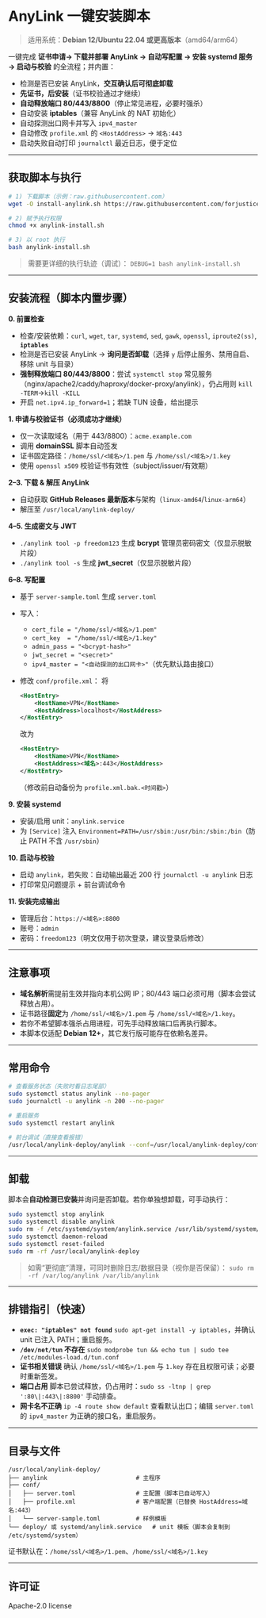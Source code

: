 # AnyLink 一键安装脚本

> 适用系统：**Debian 12/Ubuntu 22.04 或更高版本**（amd64/arm64）

一键完成 **证书申请→ 下载并部署 AnyLink → 自动写配置 → 安装 systemd 服务 → 启动与校验** 的全流程；并内置：

* 检测是否已安装 AnyLink，**交互确认后可彻底卸载**
* **先证书，后安装**（证书校验通过才继续）
* **自动释放端口 80/443/8800**（停止常见进程，必要时强杀）
* 自动安装 **iptables**（兼容 AnyLink 的 NAT 初始化）
* 自动探测出口网卡并写入 `ipv4_master`
* 自动修改 `profile.xml` 的 `<HostAddress>` → `域名:443`
* 启动失败自动打印 `journalctl` 最近日志，便于定位

---

## 获取脚本与执行

```bash
# 1) 下载脚本（示例：raw.githubusercontent.com）
wget -O install-anylink.sh https://raw.githubusercontent.com/forjustice/anylink-install/main/anylink-install.sh

# 2) 赋予执行权限
chmod +x anylink-install.sh

# 3) 以 root 执行
bash anylink-install.sh
```

> 需要更详细的执行轨迹（调试）：
> `DEBUG=1 bash anylink-install.sh`

---

## 安装流程（脚本内置步骤）

**0. 前置检查**

* 检查/安装依赖：`curl`, `wget`, `tar`, `systemd`, `sed`, `gawk`, `openssl`, `iproute2(ss)`, **`iptables`**
* 检测是否已安装 AnyLink → **询问是否卸载**（选择 `y` 后停止服务、禁用自启、移除 unit 与目录）
* **强制释放端口 80/443/8800**：尝试 `systemctl stop` 常见服务（nginx/apache2/caddy/haproxy/docker-proxy/anylink），仍占用则 `kill -TERM`→`kill -KILL`
* 开启 `net.ipv4.ip_forward=1`；若缺 TUN 设备，给出提示

**1. 申请与校验证书（必须成功才继续）**

* 仅一次读取域名（用于 443/8800）：`acme.example.com`
* 调用 **domainSSL** 脚本自动签发
* 证书固定路径：`/home/ssl/<域名>/1.pem` 与 `/home/ssl/<域名>/1.key`
* 使用 `openssl x509` 校验证书有效性（subject/issuer/有效期）

**2–3. 下载 & 解压 AnyLink**

* 自动获取 **GitHub Releases 最新版本**与架构（`linux-amd64`/`linux-arm64`）
* 解压至 `/usr/local/anylink-deploy/`

**4–5. 生成密文与 JWT**

* `./anylink tool -p freedom123` 生成 **bcrypt** 管理员密码密文（仅显示脱敏片段）
* `./anylink tool -s` 生成 **jwt\_secret**（仅显示脱敏片段）

**6–8. 写配置**

* 基于 `server-sample.toml` 生成 `server.toml`
* 写入：

  * `cert_file = "/home/ssl/<域名>/1.pem"`
  * `cert_key  = "/home/ssl/<域名>/1.key"`
  * `admin_pass = "<bcrypt-hash>"`
  * `jwt_secret = "<secret>"`
  * `ipv4_master = "<自动探测的出口网卡>"`（优先默认路由接口）
* 修改 `conf/profile.xml`：
  将

  ```xml
  <HostEntry>
      <HostName>VPN</HostName>
      <HostAddress>localhost</HostAddress>
  </HostEntry>
  ```

  改为

  ```xml
  <HostEntry>
      <HostName>VPN</HostName>
      <HostAddress><域名>:443</HostAddress>
  </HostEntry>
  ```

  （修改前自动备份为 `profile.xml.bak.<时间戳>`）

**9. 安装 systemd**

* 安装/启用 unit：`anylink.service`
* 为 `[Service]` 注入 `Environment=PATH=/usr/sbin:/usr/bin:/sbin:/bin`（防止 PATH 不含 `/usr/sbin`）

**10. 启动与校验**

* 启动 `anylink`，若失败：自动输出最近 200 行 `journalctl -u anylink` 日志
* 打印常见问题提示 + 前台调试命令

**11. 安装完成输出**

* 管理后台：`https://<域名>:8800`
* 账号：`admin`
* 密码：`freedom123`（明文仅用于初次登录，建议登录后修改）

---

## 注意事项

* **域名解析**需提前生效并指向本机公网 IP；80/443 端口必须可用（脚本会尝试释放占用）。
* 证书路径**固定**为 `/home/ssl/<域名>/1.pem` 与 `/home/ssl/<域名>/1.key`。
* 若你不希望脚本强杀占用进程，可先手动释放端口后再执行脚本。
* 本脚本仅适配 **Debian 12+**，其它发行版可能存在依赖名差异。

---

## 常用命令

```bash
# 查看服务状态（失败时看日志尾部）
sudo systemctl status anylink --no-pager
sudo journalctl -u anylink -n 200 --no-pager

# 重启服务
sudo systemctl restart anylink

# 前台调试（直接查看报错）
/usr/local/anylink-deploy/anylink --conf=/usr/local/anylink-deploy/conf/server.toml
```

---

## 卸载

脚本会**自动检测已安装**并询问是否卸载。若你单独想卸载，可手动执行：

```bash
sudo systemctl stop anylink
sudo systemctl disable anylink
sudo rm -f /etc/systemd/system/anylink.service /usr/lib/systemd/system/anylink.service /lib/systemd/system/anylink.service
sudo systemctl daemon-reload
sudo systemctl reset-failed
sudo rm -rf /usr/local/anylink-deploy
```

> 如需“更彻底”清理，可同时删除日志/数据目录（视你是否保留）：
> `sudo rm -rf /var/log/anylink /var/lib/anylink`

---

## 排错指引（快速）

* **`exec: "iptables" not found`**
  `sudo apt-get install -y iptables`，并确认 unit 已注入 PATH；重启服务。
* **`/dev/net/tun` 不存在**
  `sudo modprobe tun && echo tun | sudo tee /etc/modules-load.d/tun.conf`
* **证书相关错误**
  确认 `/home/ssl/<域名>/1.pem` 与 `1.key` 存在且权限可读；必要时重新签发。
* **端口占用**
  脚本已尝试释放，仍占用时：`sudo ss -ltnp | grep ':80\|:443\|:8800'` 手动排查。
* **网卡名不正确**
  `ip -4 route show default` 查看默认出口；编辑 `server.toml` 的 `ipv4_master` 为正确的接口名，重启服务。

---

## 目录与文件

```
/usr/local/anylink-deploy/
├── anylink                         # 主程序
├── conf/
│   ├── server.toml                 # 主配置（脚本已自动写入）
│   ├── profile.xml                 # 客户端配置（已替换 HostAddress=域名:443）
│   └── server-sample.toml          # 样例模板
└── deploy/ 或 systemd/anylink.service   # unit 模板（脚本会复制到 /etc/systemd/system）
```

证书默认在：`/home/ssl/<域名>/1.pem`、`/home/ssl/<域名>/1.key`

---

## 许可证

Apache-2.0 license
